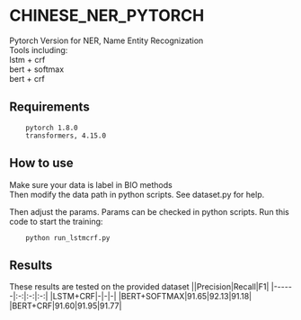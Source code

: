 # CHINESE_NER_PYTORCH
Pytorch Version for NER, Name Entity Recognization<br>
Tools including:<br> 
	lstm + crf<br>
	bert + softmax<br>
	bert + crf<br>
	
## Requirements
   
		pytorch 1.8.0
		transformers, 4.15.0

## How to use
Make sure your data is label in BIO methods <br>
Then modify the data path in python scripts. See dataset.py for help.<br>


Then adjust the params. Params can be checked in python scripts.
Run this code to start the training:

		python run_lstmcrf.py
      
## Results
These results are tested on the provided dataset
||Precision|Recall|F1|
|------|:-:|:-:|:-:|
|LSTM+CRF|-|-|-|
|BERT+SOFTMAX|91.65|92.13|91.18|
|BERT+CRF|91.60|91.95|91.77|
